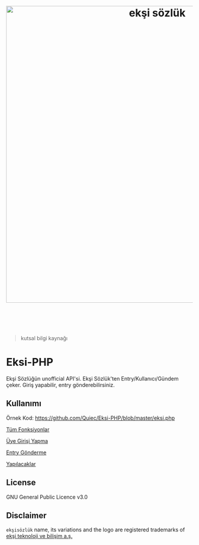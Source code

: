 <h1 align="center">
	<br>
	<img width="800" src="https://eksisozluk.com/content/img/new-design/eksisozluk_logo.svg" alt="ekşi sözlük">
	<br>
  <br>
  <br>
</h1>

> kutsal bilgi kaynağı


# Eksi-PHP
Ekşi Sözlüğün unofficial API'si. Ekşi Sözlük'ten Entry/Kullanıcı/Gündem çeker. Giriş yapabilir, entry gönderebilirsiniz.

## Kullanımı
Örnek Kod: https://github.com/Quiec/Eksi-PHP/blob/master/eksi.php

[Tüm Fonksiyonlar](https://github.com/Quiec/Eksi-PHP/wiki/Fonksiyonlar)

[Üye Girişi Yapma](https://github.com/Quiec/Eksi-PHP/wiki/%C3%9Cye-Giri%C5%9Fi-Yapma)

[Entry Gönderme](https://github.com/Quiec/Eksi-PHP/wiki/Entry-G%C3%B6nderme)


[Yapılacaklar](https://github.com/Quiec/Eksi-PHP/wiki/Yap%C4%B1lacaklar)

## License
GNU General Public Licence v3.0

## Disclaimer
`ekşisözlük` name, its variations and the logo are registered trademarks of [ekşi teknoloji ve bilişim a.ş.](http://eksiteknoloji.com/)
